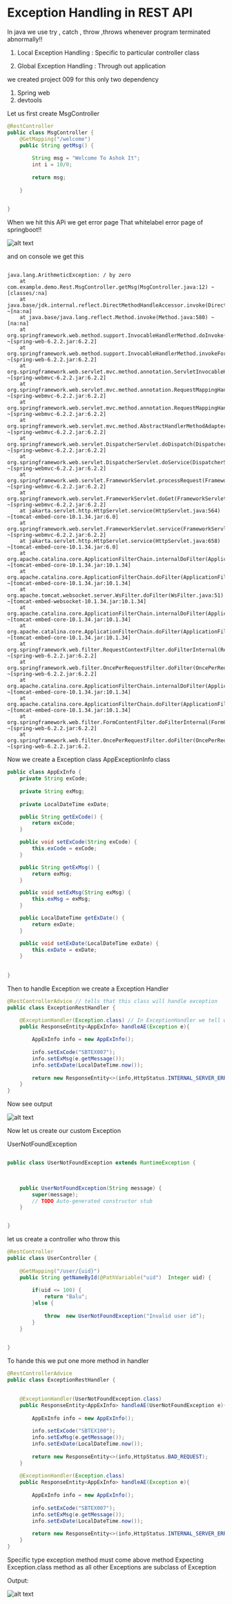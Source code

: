 # Exception Handling in REST API

In java we use try , catch , throw ,throws whenever program terminated abnormally!!


1) Local Exception Handling : Specific to particular controller class

2) Global Exception Handling : Through out application

we created project 009 for this only two dependency 

1. Spring web 
2. devtools

Let us first create MsgController
```java
@RestController
public class MsgController {
	@GetMapping("/welcome")
	public String getMsg() {
		
		String msg = "Welcome To Ashok It";
		int i = 10/0;
		
		return msg;
		
	}
	

}

```

When we hit this APi we get error page That whitelabel error page of springboot!!

![alt text](image-2.png)

and on console we get this


```text

java.lang.ArithmeticException: / by zero
	at com.example.demo.Rest.MsgController.getMsg(MsgController.java:12) ~[classes/:na]
	at java.base/jdk.internal.reflect.DirectMethodHandleAccessor.invoke(DirectMethodHandleAccessor.java:103) ~[na:na]
	at java.base/java.lang.reflect.Method.invoke(Method.java:580) ~[na:na]
	at org.springframework.web.method.support.InvocableHandlerMethod.doInvoke(InvocableHandlerMethod.java:257) ~[spring-web-6.2.2.jar:6.2.2]
	at org.springframework.web.method.support.InvocableHandlerMethod.invokeForRequest(InvocableHandlerMethod.java:190) ~[spring-web-6.2.2.jar:6.2.2]
	at org.springframework.web.servlet.mvc.method.annotation.ServletInvocableHandlerMethod.invokeAndHandle(ServletInvocableHandlerMethod.java:118) ~[spring-webmvc-6.2.2.jar:6.2.2]
	at org.springframework.web.servlet.mvc.method.annotation.RequestMappingHandlerAdapter.invokeHandlerMethod(RequestMappingHandlerAdapter.java:986) ~[spring-webmvc-6.2.2.jar:6.2.2]
	at org.springframework.web.servlet.mvc.method.annotation.RequestMappingHandlerAdapter.handleInternal(RequestMappingHandlerAdapter.java:891) ~[spring-webmvc-6.2.2.jar:6.2.2]
	at org.springframework.web.servlet.mvc.method.AbstractHandlerMethodAdapter.handle(AbstractHandlerMethodAdapter.java:87) ~[spring-webmvc-6.2.2.jar:6.2.2]
	at org.springframework.web.servlet.DispatcherServlet.doDispatch(DispatcherServlet.java:1088) ~[spring-webmvc-6.2.2.jar:6.2.2]
	at org.springframework.web.servlet.DispatcherServlet.doService(DispatcherServlet.java:978) ~[spring-webmvc-6.2.2.jar:6.2.2]
	at org.springframework.web.servlet.FrameworkServlet.processRequest(FrameworkServlet.java:1014) ~[spring-webmvc-6.2.2.jar:6.2.2]
	at org.springframework.web.servlet.FrameworkServlet.doGet(FrameworkServlet.java:903) ~[spring-webmvc-6.2.2.jar:6.2.2]
	at jakarta.servlet.http.HttpServlet.service(HttpServlet.java:564) ~[tomcat-embed-core-10.1.34.jar:6.0]
	at org.springframework.web.servlet.FrameworkServlet.service(FrameworkServlet.java:885) ~[spring-webmvc-6.2.2.jar:6.2.2]
	at jakarta.servlet.http.HttpServlet.service(HttpServlet.java:658) ~[tomcat-embed-core-10.1.34.jar:6.0]
	at org.apache.catalina.core.ApplicationFilterChain.internalDoFilter(ApplicationFilterChain.java:195) ~[tomcat-embed-core-10.1.34.jar:10.1.34]
	at org.apache.catalina.core.ApplicationFilterChain.doFilter(ApplicationFilterChain.java:140) ~[tomcat-embed-core-10.1.34.jar:10.1.34]
	at org.apache.tomcat.websocket.server.WsFilter.doFilter(WsFilter.java:51) ~[tomcat-embed-websocket-10.1.34.jar:10.1.34]
	at org.apache.catalina.core.ApplicationFilterChain.internalDoFilter(ApplicationFilterChain.java:164) ~[tomcat-embed-core-10.1.34.jar:10.1.34]
	at org.apache.catalina.core.ApplicationFilterChain.doFilter(ApplicationFilterChain.java:140) ~[tomcat-embed-core-10.1.34.jar:10.1.34]
	at org.springframework.web.filter.RequestContextFilter.doFilterInternal(RequestContextFilter.java:100) ~[spring-web-6.2.2.jar:6.2.2]
	at org.springframework.web.filter.OncePerRequestFilter.doFilter(OncePerRequestFilter.java:116) ~[spring-web-6.2.2.jar:6.2.2]
	at org.apache.catalina.core.ApplicationFilterChain.internalDoFilter(ApplicationFilterChain.java:164) ~[tomcat-embed-core-10.1.34.jar:10.1.34]
	at org.apache.catalina.core.ApplicationFilterChain.doFilter(ApplicationFilterChain.java:140) ~[tomcat-embed-core-10.1.34.jar:10.1.34]
	at org.springframework.web.filter.FormContentFilter.doFilterInternal(FormContentFilter.java:93) ~[spring-web-6.2.2.jar:6.2.2]
	at org.springframework.web.filter.OncePerRequestFilter.doFilter(OncePerRequestFilter.java:116) ~[spring-web-6.2.2.jar:6.2.

```

Now we create a Exception class AppExceptionInfo class 

```java
public class AppExInfo {
	private String exCode;
	
	private String exMsg;
	
	private LocalDateTime exDate;

	public String getExCode() {
		return exCode;
	}

	public void setExCode(String exCode) {
		this.exCode = exCode;
	}

	public String getExMsg() {
		return exMsg;
	}

	public void setExMsg(String exMsg) {
		this.exMsg = exMsg;
	}

	public LocalDateTime getExDate() {
		return exDate;
	}

	public void setExDate(LocalDateTime exDate) {
		this.exDate = exDate;
	}
	
	
}

```

Then to handle Exception we create a Exception Handler

```java
@RestControllerAdvice // tells that this class will handle exception
public class ExceptionRestHandler {

	@ExceptionHandler(Exception.class) // In ExceptionHandler we tell which type of exception this method will handle
	public ResponseEntity<AppExInfo> handleAE(Exception e){
		
		AppExInfo info = new AppExInfo();
		
		info.setExCode("SBTEX007");
		info.setExMsg(e.getMessage());
		info.setExDate(LocalDateTime.now());
	
		return new ResponseEntity<>(info,HttpStatus.INTERNAL_SERVER_ERROR);
	}
}

```
Now see output

![alt text](image.png)

Now let us create our custom Exception

UserNotFoundException

```java

public class UserNotFoundException extends RuntimeException {

	
	
	public UserNotFoundException(String message) {
		super(message);
		// TODO Auto-generated constructor stub
	}


}

```

let us create a controller who throw this


```java
@RestController
public class UserController {
	
	@GetMapping("/user/{uid}")
	public String getNameById(@PathVariable("uid")  Integer uid) {
		
		if(uid <= 100) {
			return "Balu";
		}else {
			
			throw  new UserNotFoundException("Invalid user id");
		}
	}
	

}

```

To hande this we put one more method in handler

```java
@RestControllerAdvice
public class ExceptionRestHandler {

	
	@ExceptionHandler(UserNotFoundException.class)
	public ResponseEntity<AppExInfo> handleAE(UserNotFoundException e){
		
		AppExInfo info = new AppExInfo();
		
		info.setExCode("SBTEX100");
		info.setExMsg(e.getMessage());
		info.setExDate(LocalDateTime.now());
	
		return new ResponseEntity<>(info,HttpStatus.BAD_REQUEST);
	}
	
	@ExceptionHandler(Exception.class)
	public ResponseEntity<AppExInfo> handleAE(Exception e){
		
		AppExInfo info = new AppExInfo();
		
		info.setExCode("SBTEX007");
		info.setExMsg(e.getMessage());
		info.setExDate(LocalDateTime.now());
	
		return new ResponseEntity<>(info,HttpStatus.INTERNAL_SERVER_ERROR);
	}
}


```

Specific type exception method must come above method Expecting Exception.class method as all other Exceptions are subclass of Exception 

Output:

![alt text](image-1.png)